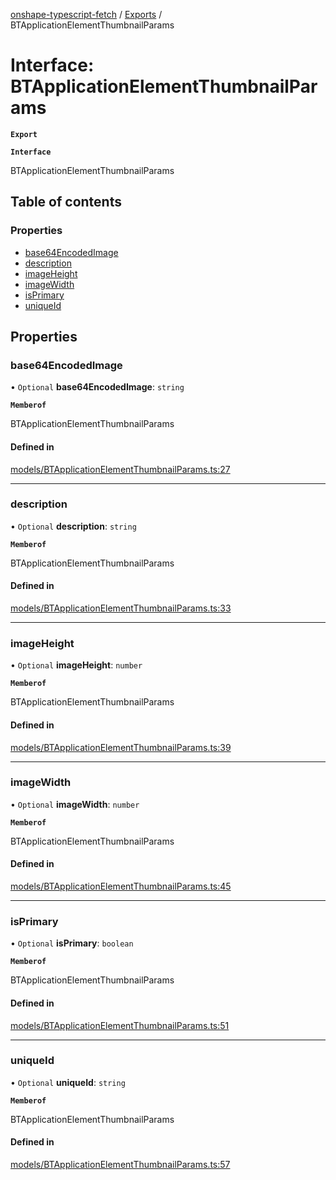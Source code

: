 [onshape-typescript-fetch](../README.md) / [Exports](../modules.md) / BTApplicationElementThumbnailParams

# Interface: BTApplicationElementThumbnailParams

**`Export`**

**`Interface`**

BTApplicationElementThumbnailParams

## Table of contents

### Properties

- [base64EncodedImage](BTApplicationElementThumbnailParams.md#base64encodedimage)
- [description](BTApplicationElementThumbnailParams.md#description)
- [imageHeight](BTApplicationElementThumbnailParams.md#imageheight)
- [imageWidth](BTApplicationElementThumbnailParams.md#imagewidth)
- [isPrimary](BTApplicationElementThumbnailParams.md#isprimary)
- [uniqueId](BTApplicationElementThumbnailParams.md#uniqueid)

## Properties

### base64EncodedImage

• `Optional` **base64EncodedImage**: `string`

**`Memberof`**

BTApplicationElementThumbnailParams

#### Defined in

[models/BTApplicationElementThumbnailParams.ts:27](https://github.com/toebes/onshape-typescript-fetch/blob/3e11ae1/models/BTApplicationElementThumbnailParams.ts#L27)

___

### description

• `Optional` **description**: `string`

**`Memberof`**

BTApplicationElementThumbnailParams

#### Defined in

[models/BTApplicationElementThumbnailParams.ts:33](https://github.com/toebes/onshape-typescript-fetch/blob/3e11ae1/models/BTApplicationElementThumbnailParams.ts#L33)

___

### imageHeight

• `Optional` **imageHeight**: `number`

**`Memberof`**

BTApplicationElementThumbnailParams

#### Defined in

[models/BTApplicationElementThumbnailParams.ts:39](https://github.com/toebes/onshape-typescript-fetch/blob/3e11ae1/models/BTApplicationElementThumbnailParams.ts#L39)

___

### imageWidth

• `Optional` **imageWidth**: `number`

**`Memberof`**

BTApplicationElementThumbnailParams

#### Defined in

[models/BTApplicationElementThumbnailParams.ts:45](https://github.com/toebes/onshape-typescript-fetch/blob/3e11ae1/models/BTApplicationElementThumbnailParams.ts#L45)

___

### isPrimary

• `Optional` **isPrimary**: `boolean`

**`Memberof`**

BTApplicationElementThumbnailParams

#### Defined in

[models/BTApplicationElementThumbnailParams.ts:51](https://github.com/toebes/onshape-typescript-fetch/blob/3e11ae1/models/BTApplicationElementThumbnailParams.ts#L51)

___

### uniqueId

• `Optional` **uniqueId**: `string`

**`Memberof`**

BTApplicationElementThumbnailParams

#### Defined in

[models/BTApplicationElementThumbnailParams.ts:57](https://github.com/toebes/onshape-typescript-fetch/blob/3e11ae1/models/BTApplicationElementThumbnailParams.ts#L57)
